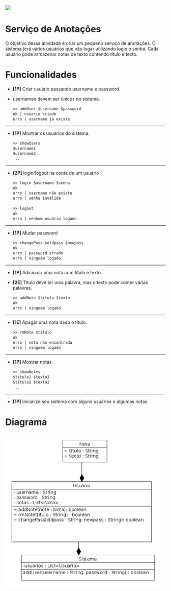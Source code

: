 ![](http://noticias.universia.com.br/br/images/docentes/d/di/dic/dicas-para-fazer-anotacoes-aula.jpg)

# Serviço de Anotações

O objetivo dessa atividade é criar um pequeno serviço de anotações. O sistema
terá vários usuários que vão logar utilizando login e senha. Cada usuário pode
armazenar notas de texto contendo título e texto.


# Funcionalidades

- **[1P]** Criar usuário passando username e password.
- usernames devem ser únicos no sistema.

      >> addUser $username $password
      ok | usuario criado
      erro | username já existe

---

- **[1P]** Mostrar os usuários do sistema.

      >> showUsers
      $username1
      $username2
      ...

----

- **[2P]** login/logout na conta de um usuário

      >> login $username $senha
      ok
      erro | username não existe
      erro | senha inválida

      >> logout
      ok
      erro | nenhum usuário logado

---
- **[1P]** Mudar password

      >> changePass $oldpass $newpass
      ok
      erro | password errado
      erro | ninguém logado

---
- **[1P]** Adicionar uma nota com título e texto.
- **[2E]** Título deve ter uma palavra, mas o texto pode conter várias palavras.

      >> addNote $titulo $texto
      ok
      erro | ninguem logado

---
- **[1E]** Apagar uma nota dado o título.

      >> rmNote $titulo
      ok
      erro | nota não encontrada
      erro | ninguém logado

---
- **[1P]** Mostrar notas

      >> showNotes
      $titulo1 $texto1
      $titulo2 $texto2
      ...

---
- **[1P]** Inicialize seu sistema com alguns usuários e algumas notas.

# Diagrama
![](diag.png)
